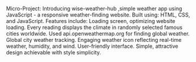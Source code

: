 Micro-Project:
Introducing wise-weather-hub ,simple weather app using JavaScript - a responsive weather-finding website.
Built using: HTML, CSS, and JavaScript.
Features include:
Loading screen, optimizing website loading.
Every reading displays the climate in randomly selected famous cities worldwide.
Used api.openweathermap.org for finding global weather.
Global city weather tracking.
Engaging weather icon reflecting real-time weather, humidity, and wind.
User-friendly interface.
Simple, attractive design achievable with style simplicity.
